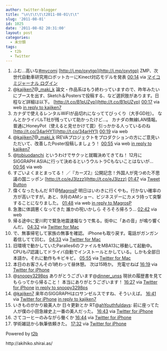 ```yaml
---
author: twitter-blogger
title: "\n\t\t\t\t2011-08-01\t\t"
slug: '2011-08-01'
id: 1025
date: '2011-08-02 20:31:00'
layout: post
categories:
  - 未分類
tags:
  - t2b
  - Twitter
---
```


<div xmlns:georss="http://www.georss.org/georss">

1.  <span><span>ふむ…高いな[#mycomj](http://twitter.com/search?q=%23mycomj "#mycomj") [http://j.mp/oxytgp](http://j.mp/oxytgp) ZMP、次世代自動車研究用ロボットカーにKinect対応モデルを発表</span> <span>[<span>00:14</span>](http://twitter.com/o_ob/status/97988676071596032) <span>via [マイコミジャーナル ログイン](http://journal.mycom.co.jp)</span></span></span>
2.  <span><span>@[kajiken7](http://twitter.com/kajiken7 "kajiken7")@[_maki_k](http://twitter.com/_maki_k "_maki_k") 論文・作品系はもう終わっていますので、昨年みたいにブースを出す、Sketch＆Postersで投稿する、など選択肢があります。日程など詳細は以下。 [http://t.co/B1pUZyp](http://t.co/B1pUZyp)</span> <span>[<span>00:17</span>](http://twitter.com/o_ob/status/97989365673893888) <span>via web</span> [in reply to kajiken7](http://twitter.com/kajiken7/status/97986844393873409)</span></span>
3.  <span><span>カナダで使えるレンタルWiFIが品切れになっててびっくり（大手GD社）。 なんとかライバルT社が残っていて助かったけど…。 カナダの無線LAN情報。普通にHoneyPot（使えると見せかけて罠）引っかかる人っているのね [http://t.co/34arHY1](http://t.co/34arHY1)</span> <span>[<span>00:19</span>](http://twitter.com/o_ob/status/97989818407059456) <span>via web</span></span></span>
4.  <span><span>@[kajiken7](http://twitter.com/kajiken7 "kajiken7")@[_maki_k](http://twitter.com/_maki_k "_maki_k") IREVAプロジェクトをプロダクションの方にご意見いただいて、改善したPoster投稿しましょう！</span> <span>[<span>00:55</span>](http://twitter.com/o_ob/status/97998882889408513) <span>via web</span> [in reply to kajiken7](http://twitter.com/kajiken7/status/97993610577981440)</span></span>
5.  <span><span>@[tobiuodanchi](http://twitter.com/tobiuodanchi "tobiuodanchi") というわけでサクッと就職決めてきてね！ 12月にSIGGRAPH ASIAに行って決めるというウルトラCもないことはないが…</span> <span>[<span>00:56</span>](http://twitter.com/o_ob/status/97999199840370688) <span>via web</span></span></span>
6.  <span><span>すごいよくまとまってる！ ／『カーズ2』公開記念！外国人が見つめた不思議の国ニッポン [http://t.co/eJ3lzzz](http://t.co/eJ3lzzz)</span> <span>[<span>01:47</span>](http://twitter.com/o_ob/status/98012094514987008) <span>via [Tweet Button](http://twitter.com/tweetbutton)</span></span></span>
7.  <span><span>偉くなったもんだ RT@[MagrosP](http://twitter.com/MagrosP "MagrosP") 明日はいわきに行くやも。行かない確率の方が高いですが。あと、9月のAMショー、ビジネスデーにカメラ持って突撃することになりました。</span> <span>[<span>01:48</span>](http://twitter.com/o_ob/status/98012224181899264) <span>via web</span> [in reply to MagrosP](http://twitter.com/MagrosP/status/98004309253423104)</span></span>
8.  <span><span>急激に体調悪くなってきた 誰かの呪いかしら そろそろ帰ろう…</span> <span>[<span>02:42</span>](http://twitter.com/o_ob/status/98025792587567104) <span>via web</span></span></span>
9.  <span><span>帰る途中に愛川町で緊急地震速報なうで焦る。街中に「あの音」が鳴り響くんだ。</span> <span>[<span>04:32</span>](http://twitter.com/o_ob/status/98053475899940864) <span>via [Twitter for Mac](http://itunes.apple.com/us/app/twitter/id409789998?mt=12)</span></span></span>
10.  <span><span>で、無事帰宅して家族の無事を確認。 iPhoneも取り戻す。電話がガンガン着信してて凹む。</span> <span>[<span>04:33</span>](http://twitter.com/o_ob/status/98053633932935168) <span>via [Twitter for Mac](http://itunes.apple.com/us/app/twitter/id409789998?mt=12)</span></span></span>
11.  <span><span>旧環境で動かしていたParalles6のファイルをMBA13に移動して起動中。CPUもi7認識してドライバ自動でインストールとかしている。しかも全部日本語か。それに動作もキビキビ。</span> <span>[<span>05:55</span>](http://twitter.com/o_ob/status/98074460854292480) <span>via [Twitter for Mac](http://itunes.apple.com/us/app/twitter/id409789998?mt=12)</span></span></span>
12.  <span><span>本日のお客さんその1終わって昼休憩。 次は15時か。 充電せねば</span> <span>[<span>16:19</span>](http://twitter.com/o_ob/status/98231363068641280) <span>via [Twitter for iPhone](http://twitter.com/#!/download/iphone)</span></span></span>
13.  <span><span>@[snoopy3298ps](http://twitter.com/snoopy3298ps "snoopy3298ps") ありがとうございます@[dinner_unss](http://twitter.com/dinner_unss "dinner_unss") 現状の履歴書を見てもらってから帰ること！ 本当にありがとうございます！</span> <span>[<span>16:27</span>](http://twitter.com/o_ob/status/98233530806579200) <span>via [Twitter for iPhone](http://twitter.com/#!/download/iphone)</span> [in reply to snoopy3298ps](http://twitter.com/snoopy3298ps/status/98232406829580289)</span></span>
14.  <span><span>@[kajiken7](http://twitter.com/kajiken7 "kajiken7") 来年のSIGGRAPHはロサンゼルスですね、そういえば。</span> <span>[<span>16:41</span>](http://twitter.com/o_ob/status/98236848882712577) <span>via [Twitter for iPhone](http://twitter.com/#!/download/iphone)</span> [in reply to kajiken7](http://twitter.com/kajiken7/status/98183033114464256)</span></span>
15.  <span><span>いきものがかり級美人か 日々更新とか RT@[ahYouthfuldays](http://twitter.com/ahYouthfuldays "ahYouthfuldays"): 前に座ってた人が僕の小田急線史上一番の美人だった。</span> <span>[<span>16:43</span>](http://twitter.com/o_ob/status/98237346444623872) <span>via [Twitter for iPhone](http://twitter.com/#!/download/iphone)</span></span></span>
16.  <span><span>さてコーヒーのみながら働くか</span> <span>[<span>16:44</span>](http://twitter.com/o_ob/status/98237756282634240) <span>via [Twitter for iPhone](http://twitter.com/#!/download/iphone)</span></span></span>
17.  <span><span>学術雑誌から執筆依頼きた。</span> <span>[<span>17:32</span>](http://twitter.com/o_ob/status/98249874398658560) <span>via [Twitter for iPhone](http://twitter.com/#!/download/iphone)</span></span></span>

</div>

Powered by [t2b](http://t2b.utilz.jp/)

<div>http://akihiko.shirai.as/</div>